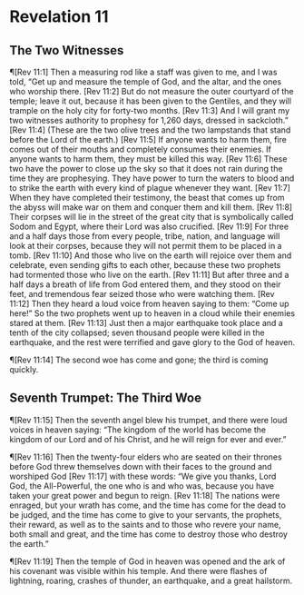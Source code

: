 # Revelation 11

## The Two Witnesses
¶[Rev 11:1] Then a measuring rod like a staff was given to me, and I was told, “Get up and measure the temple of God, and the altar, and the ones who worship there.
[Rev 11:2] But do not measure the outer courtyard of the temple; leave it out, because it has been given to the Gentiles, and they will trample on the holy city for forty-two months.
[Rev 11:3] And I will grant my two witnesses authority to prophesy for 1,260 days, dressed in sackcloth.”
[Rev 11:4] (These are the two olive trees and the two lampstands that stand before the Lord of the earth.)
[Rev 11:5] If anyone wants to harm them, fire comes out of their mouths and completely consumes their enemies. If anyone wants to harm them, they must be killed this way.
[Rev 11:6] These two have the power to close up the sky so that it does not rain during the time they are prophesying. They have power to turn the waters to blood and to strike the earth with every kind of plague whenever they want.
[Rev 11:7] When they have completed their testimony, the beast that comes up from the abyss will make war on them and conquer them and kill them.
[Rev 11:8] Their corpses will lie in the street of the great city that is symbolically called Sodom and Egypt, where their Lord was also crucified.
[Rev 11:9] For three and a half days those from every people, tribe, nation, and language will look at their corpses, because they will not permit them to be placed in a tomb.
[Rev 11:10] And those who live on the earth will rejoice over them and celebrate, even sending gifts to each other, because these two prophets had tormented those who live on the earth.
[Rev 11:11] But after three and a half days a breath of life from God entered them, and they stood on their feet, and tremendous fear seized those who were watching them.
[Rev 11:12] Then they heard a loud voice from heaven saying to them: “Come up here!” So the two prophets went up to heaven in a cloud while their enemies stared at them.
[Rev 11:13] Just then a major earthquake took place and a tenth of the city collapsed; seven thousand people were killed in the earthquake, and the rest were terrified and gave glory to the God of heaven.

¶[Rev 11:14] The second woe has come and gone; the third is coming quickly.

## Seventh Trumpet: The Third Woe
¶[Rev 11:15] Then the seventh angel blew his trumpet, and there were loud voices in heaven saying: “The kingdom of the world has become the kingdom of our Lord and of his Christ, and he will reign for ever and ever.”

¶[Rev 11:16] Then the twenty-four elders who are seated on their thrones before God threw themselves down with their faces to the ground and worshiped God
[Rev 11:17] with these words: “We give you thanks, Lord God, the All-Powerful, the one who is and who was, because you have taken your great power and begun to reign.
[Rev 11:18] The nations were enraged, but your wrath has come, and the time has come for the dead to be judged, and the time has come to give to your servants, the prophets, their reward, as well as to the saints and to those who revere your name, both small and great, and the time has come to destroy those who destroy the earth.”

¶[Rev 11:19] Then the temple of God in heaven was opened and the ark of his covenant was visible within his temple. And there were flashes of lightning, roaring, crashes of thunder, an earthquake, and a great hailstorm.
